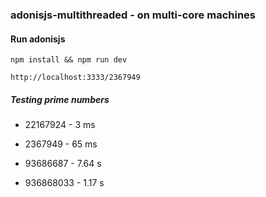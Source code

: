 ### adonisjs-multithreaded - on multi-core machines

#### Run adonisjs

`npm install && npm run dev`

```
http://localhost:3333/2367949
```

##### Testing prime numbers

- 22167924 - 3 ms
  
- 2367949 - 65 ms
  
- 93686687 - 7.64 s
  
- 936868033 - 1.17 s
